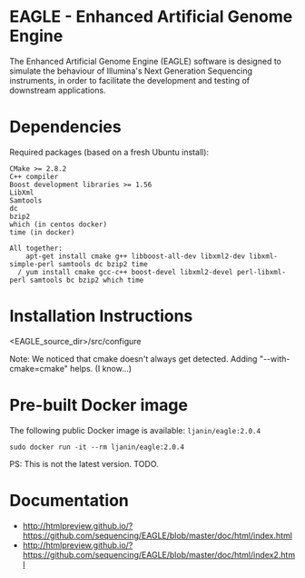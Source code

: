 EAGLE - Enhanced Artificial Genome Engine
=========================================

The Enhanced Artificial Genome Engine (EAGLE) software is designed to simulate 
the behaviour of Illumina's Next Generation Sequencing instruments, in order to 
facilitate the development and testing of downstream applications.


Dependencies
============

Required packages (based on a fresh Ubuntu install):

    CMake >= 2.8.2
    C++ compiler
    Boost development libraries >= 1.56
    LibXml
    Samtools
    dc
    bzip2
    which (in centos docker)
    time (in docker)

    All together:
        apt-get install cmake g++ libboost-all-dev libxml2-dev libxml-simple-perl samtools dc bzip2 time
      / yum install cmake gcc-c++ boost-devel libxml2-devel perl-libxml-perl samtools bc bzip2 which time


Installation Instructions
=========================

<EAGLE_source_dir>/src/configure

Note: We noticed that cmake doesn't always get detected. Adding "--with-cmake=cmake" helps. (I know...)


Pre-built Docker image
======================

The following public Docker image is available: `ljanin/eagle:2.0.4`

`sudo docker run -it --rm ljanin/eagle:2.0.4`

PS: This is not the latest version. TODO.


Documentation
=============

 - http://htmlpreview.github.io/?https://github.com/sequencing/EAGLE/blob/master/doc/html/index.html
 - http://htmlpreview.github.io/?https://github.com/sequencing/EAGLE/blob/master/doc/html/index2.html


